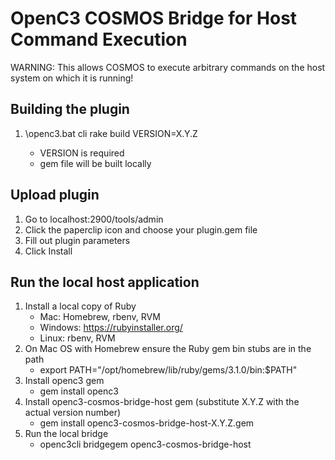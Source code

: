 # OpenC3 COSMOS Bridge for Host Command Execution

WARNING: This allows COSMOS to execute arbitrary commands on the host system on which it is running!

## Building the plugin

1. <Path to COSMOS installation>\openc3.bat cli rake build VERSION=X.Y.Z
   - VERSION is required
   - gem file will be built locally

## Upload plugin

1. Go to localhost:2900/tools/admin
1. Click the paperclip icon and choose your plugin.gem file
1. Fill out plugin parameters
1. Click Install

## Run the local host application

1. Install a local copy of Ruby
   - Mac: Homebrew, rbenv, RVM
   - Windows: https://rubyinstaller.org/
   - Linux: rbenv, RVM
1. On Mac OS with Homebrew ensure the Ruby gem bin stubs are in the path
   - export PATH="/opt/homebrew/lib/ruby/gems/3.1.0/bin:$PATH"
1. Install openc3 gem
   - gem install openc3
1. Install openc3-cosmos-bridge-host gem (substitute X.Y.Z with the actual version number)
   - gem install openc3-cosmos-bridge-host-X.Y.Z.gem
1. Run the local bridge
   - openc3cli bridgegem openc3-cosmos-bridge-host
